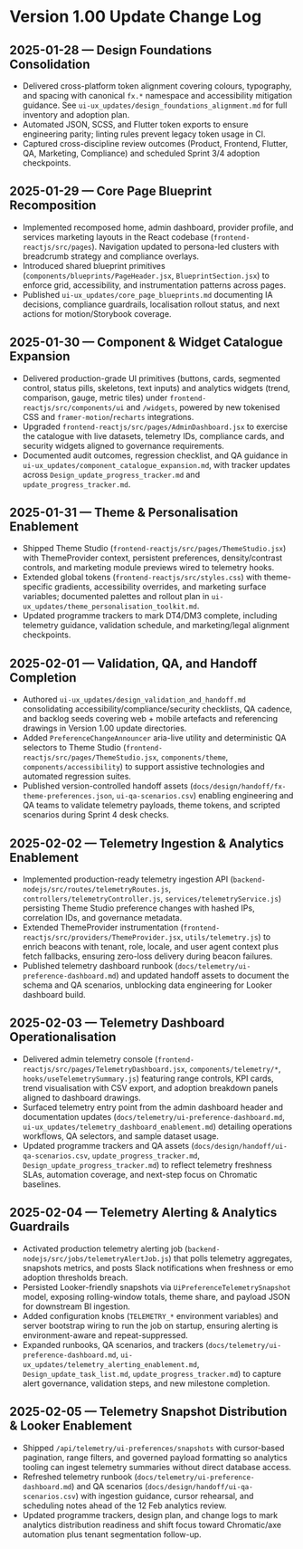# Version 1.00 Update Change Log

## 2025-01-28 — Design Foundations Consolidation
- Delivered cross-platform token alignment covering colours, typography, and spacing with canonical `fx.*` namespace and accessibility mitigation guidance. See `ui-ux_updates/design_foundations_alignment.md` for full inventory and adoption plan.
- Automated JSON, SCSS, and Flutter token exports to ensure engineering parity; linting rules prevent legacy token usage in CI.
- Captured cross-discipline review outcomes (Product, Frontend, Flutter, QA, Marketing, Compliance) and scheduled Sprint 3/4 adoption checkpoints.

## 2025-01-29 — Core Page Blueprint Recomposition
- Implemented recomposed home, admin dashboard, provider profile, and services marketing layouts in the React codebase (`frontend-reactjs/src/pages`). Navigation updated to persona-led clusters with breadcrumb strategy and compliance overlays.
- Introduced shared blueprint primitives (`components/blueprints/PageHeader.jsx`, `BlueprintSection.jsx`) to enforce grid, accessibility, and instrumentation patterns across pages.
- Published `ui-ux_updates/core_page_blueprints.md` documenting IA decisions, compliance guardrails, localisation rollout status, and next actions for motion/Storybook coverage.

## 2025-01-30 — Component & Widget Catalogue Expansion
- Delivered production-grade UI primitives (buttons, cards, segmented control, status pills, skeletons, text inputs) and analytics widgets (trend, comparison, gauge, metric tiles) under `frontend-reactjs/src/components/ui` and `/widgets`, powered by new tokenised CSS and `framer-motion`/`recharts` integrations.
- Upgraded `frontend-reactjs/src/pages/AdminDashboard.jsx` to exercise the catalogue with live datasets, telemetry IDs, compliance cards, and security widgets aligned to governance requirements.
- Documented audit outcomes, regression checklist, and QA guidance in `ui-ux_updates/component_catalogue_expansion.md`, with tracker updates across `Design_update_progress_tracker.md` and `update_progress_tracker.md`.

## 2025-01-31 — Theme & Personalisation Enablement
- Shipped Theme Studio (`frontend-reactjs/src/pages/ThemeStudio.jsx`) with ThemeProvider context, persistent preferences, density/contrast controls, and marketing module previews wired to telemetry hooks.
- Extended global tokens (`frontend-reactjs/src/styles.css`) with theme-specific gradients, accessibility overrides, and marketing surface variables; documented palettes and rollout plan in `ui-ux_updates/theme_personalisation_toolkit.md`.
- Updated programme trackers to mark DT4/DM3 complete, including telemetry guidance, validation schedule, and marketing/legal alignment checkpoints.

## 2025-02-01 — Validation, QA, and Handoff Completion
- Authored `ui-ux_updates/design_validation_and_handoff.md` consolidating accessibility/compliance/security checklists, QA cadence, and backlog seeds covering web + mobile artefacts and referencing drawings in Version 1.00 update directories.
- Added `PreferenceChangeAnnouncer` aria-live utility and deterministic QA selectors to Theme Studio (`frontend-reactjs/src/pages/ThemeStudio.jsx`, `components/theme`, `components/accessibility`) to support assistive technologies and automated regression suites.
- Published version-controlled handoff assets (`docs/design/handoff/fx-theme-preferences.json`, `ui-qa-scenarios.csv`) enabling engineering and QA teams to validate telemetry payloads, theme tokens, and scripted scenarios during Sprint 4 desk checks.

## 2025-02-02 — Telemetry Ingestion & Analytics Enablement
- Implemented production-ready telemetry ingestion API (`backend-nodejs/src/routes/telemetryRoutes.js`, `controllers/telemetryController.js`, `services/telemetryService.js`) persisting Theme Studio preference changes with hashed IPs, correlation IDs, and governance metadata.
- Extended ThemeProvider instrumentation (`frontend-reactjs/src/providers/ThemeProvider.jsx`, `utils/telemetry.js`) to enrich beacons with tenant, role, locale, and user agent context plus fetch fallbacks, ensuring zero-loss delivery during beacon failures.
- Published telemetry dashboard runbook (`docs/telemetry/ui-preference-dashboard.md`) and updated handoff assets to document the schema and QA scenarios, unblocking data engineering for Looker dashboard build.

## 2025-02-03 — Telemetry Dashboard Operationalisation
- Delivered admin telemetry console (`frontend-reactjs/src/pages/TelemetryDashboard.jsx`, `components/telemetry/*`, `hooks/useTelemetrySummary.js`) featuring range controls, KPI cards, trend visualisation with CSV export, and adoption breakdown panels aligned to dashboard drawings.
- Surfaced telemetry entry point from the admin dashboard header and documentation updates (`docs/telemetry/ui-preference-dashboard.md`, `ui-ux_updates/telemetry_dashboard_enablement.md`) detailing operations workflows, QA selectors, and sample dataset usage.
- Updated programme trackers and QA assets (`docs/design/handoff/ui-qa-scenarios.csv`, `update_progress_tracker.md`, `Design_update_progress_tracker.md`) to reflect telemetry freshness SLAs, automation coverage, and next-step focus on Chromatic baselines.

## 2025-02-04 — Telemetry Alerting & Analytics Guardrails
- Activated production telemetry alerting job (`backend-nodejs/src/jobs/telemetryAlertJob.js`) that polls telemetry aggregates, snapshots metrics, and posts Slack notifications when freshness or emo adoption thresholds breach.
- Persisted Looker-friendly snapshots via `UiPreferenceTelemetrySnapshot` model, exposing rolling-window totals, theme share, and payload JSON for downstream BI ingestion.
- Added configuration knobs (`TELEMETRY_*` environment variables) and server bootstrap wiring to run the job on startup, ensuring alerting is environment-aware and repeat-suppressed.
- Expanded runbooks, QA scenarios, and trackers (`docs/telemetry/ui-preference-dashboard.md`, `ui-ux_updates/telemetry_alerting_enablement.md`, `Design_update_task_list.md`, `update_progress_tracker.md`) to capture alert governance, validation steps, and new milestone completion.

## 2025-02-05 — Telemetry Snapshot Distribution & Looker Enablement
- Shipped `/api/telemetry/ui-preferences/snapshots` with cursor-based pagination, range filters, and governed payload formatting so analytics tooling can ingest telemetry summaries without direct database access.
- Refreshed telemetry runbook (`docs/telemetry/ui-preference-dashboard.md`) and QA scenarios (`docs/design/handoff/ui-qa-scenarios.csv`) with ingestion guidance, cursor rehearsal, and scheduling notes ahead of the 12 Feb analytics review.
- Updated programme trackers, design plan, and change logs to mark analytics distribution readiness and shift focus toward Chromatic/axe automation plus tenant segmentation follow-up.
